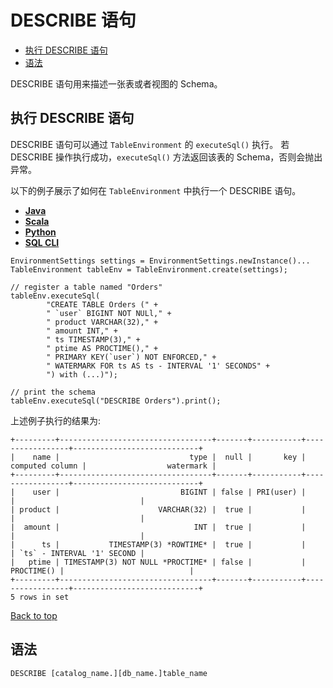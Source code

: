 # DESCRIBE 语句

- [执行 DESCRIBE 语句](https://ci.apache.org/projects/flink/flink-docs-release-1.12/zh/dev/table/sql/describe.html#执行-describe-语句)
- [语法](https://ci.apache.org/projects/flink/flink-docs-release-1.12/zh/dev/table/sql/describe.html#语法)

DESCRIBE 语句用来描述一张表或者视图的 Schema。

## 执行 DESCRIBE 语句

DESCRIBE 语句可以通过 `TableEnvironment` 的 `executeSql()` 执行。 若 DESCRIBE 操作执行成功，`executeSql()` 方法返回该表的 Schema，否则会抛出异常。

以下的例子展示了如何在 `TableEnvironment` 中执行一个 DESCRIBE 语句。

- [**Java**](https://ci.apache.org/projects/flink/flink-docs-release-1.12/zh/dev/table/sql/describe.html#tab_Java_1)
- [**Scala**](https://ci.apache.org/projects/flink/flink-docs-release-1.12/zh/dev/table/sql/describe.html#tab_Scala_1)
- [**Python**](https://ci.apache.org/projects/flink/flink-docs-release-1.12/zh/dev/table/sql/describe.html#tab_Python_1)
- [**SQL CLI**](https://ci.apache.org/projects/flink/flink-docs-release-1.12/zh/dev/table/sql/describe.html#tab_SQL_CLI_1)

```
EnvironmentSettings settings = EnvironmentSettings.newInstance()...
TableEnvironment tableEnv = TableEnvironment.create(settings);

// register a table named "Orders"
tableEnv.executeSql(
        "CREATE TABLE Orders (" +
        " `user` BIGINT NOT NULl," +
        " product VARCHAR(32)," +
        " amount INT," +
        " ts TIMESTAMP(3)," +
        " ptime AS PROCTIME()," +
        " PRIMARY KEY(`user`) NOT ENFORCED," +
        " WATERMARK FOR ts AS ts - INTERVAL '1' SECONDS" +
        ") with (...)");

// print the schema
tableEnv.executeSql("DESCRIBE Orders").print();
```

上述例子执行的结果为:

```
+---------+----------------------------------+-------+-----------+-----------------+----------------------------+
|    name |                             type |  null |       key | computed column |                  watermark |
+---------+----------------------------------+-------+-----------+-----------------+----------------------------+
|    user |                           BIGINT | false | PRI(user) |                 |                            |
| product |                      VARCHAR(32) |  true |           |                 |                            |
|  amount |                              INT |  true |           |                 |                            |
|      ts |           TIMESTAMP(3) *ROWTIME* |  true |           |                 | `ts` - INTERVAL '1' SECOND |
|   ptime | TIMESTAMP(3) NOT NULL *PROCTIME* | false |           |      PROCTIME() |                            |
+---------+----------------------------------+-------+-----------+-----------------+----------------------------+
5 rows in set
```

[ Back to top](https://ci.apache.org/projects/flink/flink-docs-release-1.12/zh/dev/table/sql/describe.html#top)

## 语法

```
DESCRIBE [catalog_name.][db_name.]table_name
```